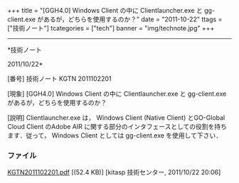 ﻿+++
title = "[GGH4.0] Windows Client の中に Clientlauncher.exe と gg-client.exe があるが，どちらを使用するのか？"
date = "2011-10-22"
ttags = ["技術ノート"]
tcategories = ["tech"]
banner = "img/technote.jpg"
+++

-----------------------------------------------------------------------------------------------------------------------------

*技術ノート

2011/10/22*


[番号]
技術ノート KGTN 2011102201

[現象]
[GGH4.0] Windows Client の中に Clientlauncher.exe と gg-client.exe
があるが，どちらを使用するのか？

[説明]
Clientlauncher.exe は， Windows Client (Native Client) とGO-Global Cloud
Client のAdobe AIR
に関する部分のインタフェースとしての役割を持ちます．従って， Windows
Client としては gg-client.exe を使用して下さい．


### ファイル

 
 


[KGTN2011102201.pdf](http://techreport.kitasp.net/attachments/download/679/KGTN2011102201.pdf)
 [(52.4 KB)] [kitasp 技術センター, 2011/10/22
20:06]


 


 

